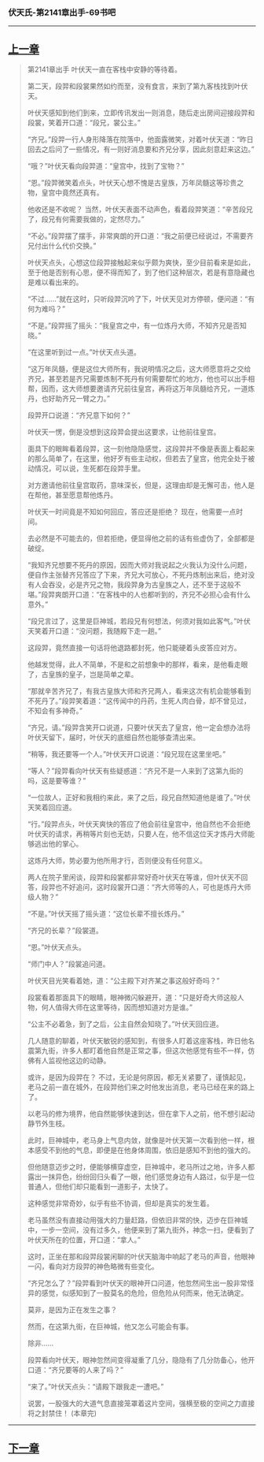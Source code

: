 ### 伏天氏-第2141章出手-69书吧

--------
[上一章](./213b6d8b4ed16a12280d139ed602ec55.md)
--------


>
>
>
>第2141章出手
>叶伏天一直在客栈中安静的等待着。
>
>第二天，段羿和段裳果然如约而至，没有食言，来到了第九客栈找到叶伏天。
>
>叶伏天感知到他们到来，立即传讯发出一则消息，随后走出房间迎接段羿和段裳，笑着开口道：“段兄，裳公主。”
>
>“齐兄。”段羿一行人身形降落在院落中，他面露微笑，对着叶伏天道：“昨日回去之后问了一些情况，有一则好消息要和齐兄分享，因此刻意赶来这边。”
>
>“哦？”叶伏天看向段羿道：“皇宫中，找到了宝物？”
>
>“恩。”段羿微笑着点头，叶伏天心想不愧是古皇族，万年凤髓这等珍贵之物，皇宫中竟然还真有。
>
>他收还是不收呢？
>当然，叶伏天表面不动声色，看着段羿笑道：“辛苦段兄了，段兄有何需要我做的，定然尽力。”
>
>“不必。”段羿摆了摆手，非常爽朗的开口道：“我之前便已经说过，不需要齐兄付出什么代价交换。”
>
>叶伏天点头，心想这位段羿接触起来似乎颇为爽快，至少目前看来是如此，至于他是否别有心思，便不得而知了，到了他们这种层次，若是有意隐藏也是难以看出来的。
>
>“不过……”就在这时，只听段羿沉吟了下，叶伏天见对方停顿，便问道：“有何为难吗？”
>
>“不是。”段羿摇了摇头：“我皇宫之中，有一位炼丹大师，不知齐兄是否知晓。”
>
>“在这里听到过一点。”叶伏天点头道。
>
>“这万年凤髓，便是这位大师所有，我说明情况之后，这大师愿意将之交给齐兄，甚至若是齐兄需要炼制不死丹有何需要帮忙的地方，他也可以出手相帮，因而，这大师想要邀请齐兄前往皇宫，再将这万年凤髓给齐兄，一道炼丹，也好助齐兄一臂之力。”
>
>段羿开口说道：“齐兄意下如何？”
>
>叶伏天一愣，倒是没想到这段羿会提出这要求，让他前往皇宫。
>
>面具下的眼眸看着段羿，这一刻他隐隐感觉，这段羿并不像是表面上看起来的那么简单了，在这里，他好歹有些主动权，但若去了皇宫，他完全处于被动情况，可以说，生死都在段羿手里。
>
>对方邀请他前往皇宫取药，意味深长，但是，这理由却是无懈可击，他人是在帮他，甚至愿意帮他炼丹。
>
>叶伏天一时间竟是不知如何回应，答应还是拒绝？
>现在，他需要一点时间。
>
>去必然是不可能去的，但若拒绝，便显得他之前的话有些虚伪了，全部都是破绽。
>
>“我知齐兄想要不死丹的原因，因而大师对我说起之火我认为没什么问题，便自作主张替齐兄答应了下来，齐兄大可放心，不死丹炼制出来后，绝对没有人会吞没，必是齐兄之物，我段羿身为古皇族之人，还不至于这般不堪。”段羿爽朗开口道：“在客栈中的人也都听到的，齐兄不必担心会有什么意外。”
>
>“段兄言过了，这里是巨神城，若段兄有何想法，何须对我如此客气。”叶伏天笑着开口道：“没问题，我随殿下走一趟。”
>
>这段羿，竟然直接一句话将他退路都封死，他只能硬着头皮答应对方。
>
>他越发觉得，此人不简单，不是和之前想象中的那样，看来，是他看走眼了，古皇族的皇子，岂是简单之辈。
>
>“那就辛苦齐兄了，有我古皇族大师和齐兄两人，看来这次有机会能够看到不死丹了。”段羿笑着道：“这传闻中的丹药，生死人肉白骨，却不曾见过，不知会有多神奇。”
>
>“齐兄，请。”段羿含笑开口说道，只要叶伏天去了皇宫，他一定会想办法将叶伏天留下，届时，叶伏天的底细自然也能够查清出来。
>
>“稍等，我还要等一个人。”叶伏天开口说道：“段兄现在这里坐吧。”
>
>“等人？”段羿看向叶伏天有些疑惑道：“齐兄不是一人来到了这第九街的吗，这是要等谁？”
>
>“一位故人，正好和我相约来此，来了之后，段兄自然知道他是谁了。”叶伏天笑着回应道。
>
>“行。”段羿点头，叶伏天爽快的答应了他会前往皇宫中，他自然也不会拒绝叶伏天的请求，再稍等片刻也无妨，只要人在，他不信这位天才炼丹大师能够逃出他的掌心。
>
>这炼丹大师，势必要为他所用才行，否则便没有任何意义。
>
>两人在院子里闲谈，段羿和段裳都非常好奇叶伏天在等谁，但叶伏天不回答，段羿也不好追问，这时段裳开口道：“齐大师等的人，可也是炼丹大师级人物？”
>
>“不是。”叶伏天摇了摇头道：“这位长辈不擅长炼丹。”
>
>“齐兄的长辈？”段裳道。
>
>“恩。”叶伏天点头。
>
>“师门中人？”段裳追问道。
>
>叶伏天目光笑看着她，道：“公主殿下对齐某之事这般好奇吗？”
>
>段裳看着那面具下的眼睛，眼神微闪躲避开，道：“只是好奇大师这般人物，何人值得大师在这里等待，因而想知道对方是谁。”
>
>“公主不必着急，到了之后，公主自然会知晓了。”叶伏天回应道。
>
>几人随意的聊着，叶伏天敏锐的感知到，有很多人盯着这座客栈，昨日他名震第九街，许多人都盯着他自然是正常之事，但这次他感觉有些不一样，仿佛有人监视他这边的动静。
>
>或许，是因为段羿在？
>不过，无论是何原因，都无关紧要了，谨慎起见，老马之前一直在城外，在段羿他们来之时他发出消息，老马已经在来的路上了。
>
>以老马的修为境界，他自然能够快速到达，但在拿下人之前，他不想引起动静节外生枝。
>
>此时，巨神城中，老马身上气息内敛，就像是叶伏天第一次看到他一样，根本感受不到他的气息，即便是在他身体周围，依旧是感知不到他的强大的。
>
>但他随意迈步之时，便能够横穿虚空，巨神城中，老马所过之地，许多人都露出一抹异色，纷纷回归头看了一眼，他们感觉身边有人路过，似乎是一位普通人，但他们却只能看到一道影子，太快了。
>
>这种感觉非常奇妙，似乎有些不协调，但却是真实的发生着。
>
>老马虽然没有直接动用强大的力量赶路，但依旧非常的快，迈步在巨神城中，一步一空间，没有过多久，他便来到了第九街外，神念一扫，便看到了叶伏天所在的位置，开口道：“拿人。”
>
>这时，正坐在那和段羿段裳闲聊的叶伏天脑海中响起了老马的声音，他眼神一闪，看向对方段羿的神色略微有些变化。
>
>“齐兄怎么了？”段羿看到叶伏天的眼神开口问道，他忽然间生出一股非常怪异的感觉，似感知到了一股莫名的危险，但危险从何而来，他无法确定。
>
>莫非，是因为正在发生之事？
>
>然而，在这第九街，在巨神城，他又怎么可能会有事。
>
>除非……
>
>段羿看向叶伏天，眼神忽然间变得凝重了几分，隐隐有了几分防备心，他开口道：“齐兄要等的人来了吗？”
>
>“来了。”叶伏天点头：“请殿下跟我走一遭吧。”
>
>说罢，一股强大的大道气息直接笼罩着这片空间，强横至极的空间之力直接将之封禁住！
>(本章完)
>
>

--------
[下一章](./7946332d6153527875a58c4578120d65.md)
--------
